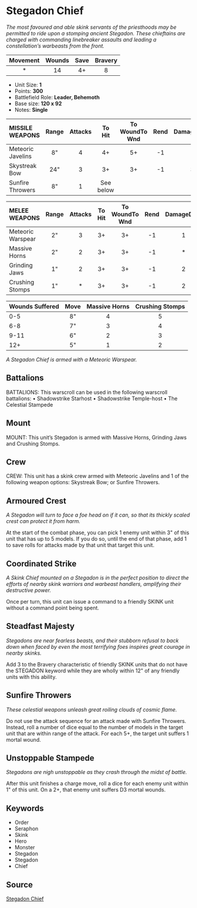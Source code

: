 # Stegadon Chief

_The most favoured and able skink servants of the priesthoods may be permitted to ride upon a stomping ancient Stegadon. These chieftains are charged with commanding linebreaker assaults and leading a constellation’s warbeasts from the front._


| Movement | Wounds | Save | Bravery |
|:--------:|:------:|:----:|:-------:|
| * | 14 | 4+ | 8 |

* Unit Size: **1**
* Points: **300**
* Battlefield Role: **Leader, Behemoth**
* Base size: **120 x 92**
* Notes: **Single**

| MISSILE WEAPONS | Range | Attacks | To Hit | To WoundTo Wnd | Rend | DamageDmg |
|:---|:--:|:--:|:--:|:--:|:--:|:--:|
| Meteoric Javelins | 8" | 4 | 4+ | 5+ | -1 | 1 |
| Skystreak Bow | 24" | 3 | 3+ | 3+ | -1 | 3 |
| Sunfire Throwers | 8" | 1 | See below |


| MELEE WEAPONS | Range | Attacks | To Hit | To WoundTo Wnd | Rend | DamageDmg |
|:---|:--:|:--:|:--:|:--:|:--:|:--:|
| Meteoric Warspear | 2" | 3 | 3+ | 3+ | -1 | 1 |
| Massive Horns | 2" | 2 | 3+ | 3+ | -1 | * |
| Grinding Jaws | 1" | 2 | 3+ | 3+ | -1 | 2 |
| Crushing Stomps | 1" | * | 3+ | 3+ | -1 | 2 |


| Wounds Suffered | Move | Massive Horns | Crushing Stomps |
|:---|:--:|:--:|:--:|
| 0-5 | 8" | 4 | 5 |
| 6-8 | 7" | 3 | 4 |
| 9-11 | 6" | 2 | 3 |
| 12+ | 5" | 1 | 2 |


_A Stegadon Chief is armed with a Meteoric Warspear._

## Battalions

BATTALIONS: This warscroll can be used in the following warscroll battalions: • Shadowstrike Starhost • Shadowstrike Temple-host • The Celestial Stampede

## Mount

MOUNT: This unit’s Stegadon is armed with Massive Horns, Grinding Jaws and Crushing Stomps.

## Crew

CREW: This unit has a skink crew armed with Meteoric Javelins and 1 of the following weapon options: Skystreak Bow; or Sunfire Throwers.

## Armoured Crest

_A Stegadon will turn to face a foe head on if it can, so that its thickly scaled crest can protect it from harm._

At the start of the combat phase, you can pick 1 enemy unit within 3" of this unit that has up to 5 models. If you do so, until the end of that phase, add 1 to save rolls for attacks made by that unit that target this unit.

## Coordinated Strike

_A Skink Chief mounted on a Stegadon is in the perfect position to direct the efforts of nearby skink warriors and warbeast handlers, amplifying their destructive power._

Once per turn, this unit can issue a command to a friendly SKINK unit without a command point being spent.

## Steadfast Majesty

_Stegadons are near fearless beasts, and their stubborn refusal to back down when faced by even the most terrifying foes inspires great courage in nearby skinks._

Add 3 to the Bravery characteristic of friendly SKINK units that do not have the STEGADON keyword while they are wholly within 12" of any friendly units with this ability.

## Sunfire Throwers

_These celestial weapons unleash great roiling clouds of cosmic flame._

Do not use the attack sequence for an attack made with Sunfire Throwers. Instead, roll a number of dice equal to the number of models in the target unit that are within range of the attack. For each 5+, the target unit suffers 1 mortal wound.

## Unstoppable Stampede

_Stegadons are nigh unstoppable as they crash through the midst of battle._

After this unit finishes a charge move, roll a dice for each enemy unit within 1" of this unit. On a 2+, that enemy unit suffers D3 mortal wounds.

## Keywords

* Order
* Seraphon
* Skink
* Hero
* Monster
* Stegadon
* Stegadon
* Chief


## Source

[Stegadon Chief](https://wahapedia.ru/aos3/factions/seraphon/Stegadon-Chief)

